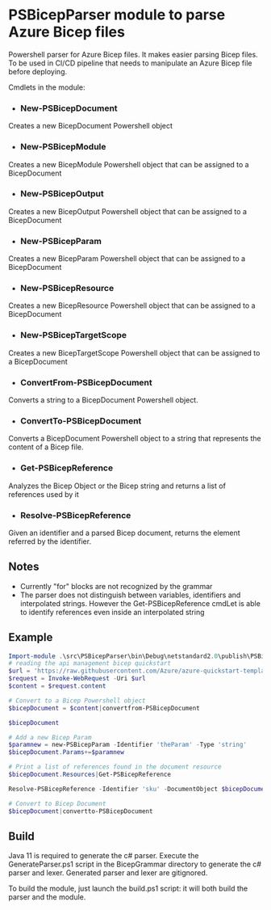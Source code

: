 # PSBicepParser module to parse Azure Bicep files
Powershell parser for Azure Bicep files. It makes easier parsing Bicep files. To be used in CI/CD pipeline that needs to manipulate an Azure Bicep file before deploying.

Cmdlets in the module:

- ### New-PSBicepDocument

Creates a new BicepDocument Powershell object

- ### New-PSBicepModule

Creates a new BicepModule Powershell object that can be assigned to a BicepDocument

- ### New-PSBicepOutput

Creates a new BicepOutput Powershell object that can be assigned to a BicepDocument

- ### New-PSBicepParam

Creates a new BicepParam Powershell object that can be assigned to a BicepDocument

- ### New-PSBicepResource

Creates a new BicepResource Powershell object that can be assigned to a BicepDocument

- ### New-PSBicepTargetScope

Creates a new BicepTargetScope Powershell object that can be assigned to a BicepDocument

- ### ConvertFrom-PSBicepDocument

Converts a string to a BicepDocument Powershell object.

- ### ConvertTo-PSBicepDocument

Converts a BicepDocument Powershell object to a string that represents the content of a Bicep file.

- ### Get-PSBicepReference

Analyzes the Bicep Object or the Bicep string and returns a list of references used by it

- ### Resolve-PSBicepReference

Given an identifier and a parsed Bicep document, returns the element referred by the identifier.

## Notes

- Currently "for" blocks are not recognized by the grammar
- The parser does not distinguish between variables, identifiers and interpolated strings. However the Get-PSBicepReference cmdLet is able to identify references even inside an interpolated string

## Example

``` powershell
Import-module .\src\PSBicepParser\bin\Debug\netstandard2.0\publish\PSBicepParser.dll 
# reading the api management bicep quickstart
$url = 'https://raw.githubusercontent.com/Azure/azure-quickstart-templates/master/quickstarts/microsoft.apimanagement/azure-api-management-create/main.bicep'
$request = Invoke-WebRequest -Uri $url
$content = $request.content

# Convert to a Bicep Powershell object
$bicepDocument = $content|convertfrom-PSBicepDocument

$bicepDocument

# Add a new Bicep Param
$paramnew = new-PSBicepParam -Identifier 'theParam' -Type 'string'
$bicepDocument.Params+=$paramnew

# Print a list of references found in the document resource
$bicepDocument.Resources|Get-PSBicepReference

Resolve-PSBicepReference -Identifier 'sku' -DocumentObject $bicepDocument

# Convert to Bicep Document
$bicepDocument|convertto-PSBicepDocument
```

## Build

Java 11 is required to generate the c# parser. Execute the GenerateParser.ps1 script in the BicepGrammar directory to generate the c# parser and lexer. Generated parser and lexer are gitignored.

To build the module, just launch the build.ps1 script: it will both build the parser and the module.
